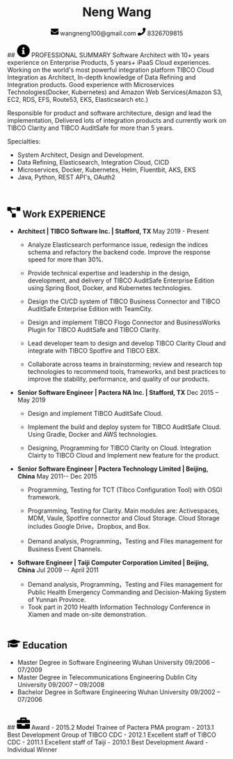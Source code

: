  <center>
     <h1>Neng Wang</h1>
     <div>
        <span>
             <img src="assets/envelope-solid.svg" width="18px">
             wangneng100@gmail.com
         </span>
		     <span></span>
         <span>
             <img src="assets/phone-solid.svg" width="18px">
             8326709815
         </span>
     </div>
 </center>
<br/>
 ## <img src="assets/info-circle-solid.svg" width="30px"> PROFESSIONAL SUMMARY 
Software Architect with 10+ years experience on Enterprise Products,  5 years+ iPaaS Cloud experiences. Working on the world's most powerful integration platform TIBCO Cloud Integration as Architect, In-depth knowledge of Data Refining and Integration products. Good experience with Microservices Technologies(Docker, Kubernetes) and Amazon Web Services(Amazon S3,  EC2, RDS, EFS, Route53, EKS, Elasticsearch etc.)

Responsible for product and software architecture, design and lead the implementation,  Delivered lots of integration products and currently work on TIBCO Clarity and TIBCO AuditSafe for more than 5 years.

Specialties:
 - System Architect, Design and Development. 
 - Data Refining, Elasticsearch, Integration Cloud, CICD
 - Microservices, Docker, Kubernetes, Helm, Fluentbit, AKS, EKS
 - Java, Python, REST API's, OAuth2

<br/>

## <img src="assets/project-diagram-solid.svg" width="30px"> Work **EXPERIENCE**

- **Architect | TIBCO Software Inc. | Stafford, TX**								                                 May 2019 - Present

  - Analyze Elasticsearch performance issue, redesign the indices schema and refactory the backend code. Improve the response speed for more than 30%.

  - Provide technical expertise and leadership in the design, development, and delivery of TIBCO AuditSafe Enterprise Edition using Spring Boot, Docker, and Kubernetes technologies.

  - Design the CI/CD system of TIBCO Business Connector and TIBCO AuditSafe Enterprise Edition with TeamCity.

  - Design and implement TIBCO Flogo Connector and BusinessWorks Plugin for TIBCO AuditSafe and TIBCO Clarity.

  - Lead developer team to design and develop TIBCO Clarity Cloud and integrate with TIBCO Spotfire and TIBCO EBX.

  - Collaborate across teams in brainstorming; review and research top technologies to recommend tools, frameworks, and best practices to improve the stability, performance, and quality of our products. 

    

- **Senior Software Engineer | Pactera NA Inc. | Stafford, TX**						                 Dec 2015 – May 2019
  
  - Design and implement TIBCO AuditSafe Cloud.
  
  - Implement the build and deploy system for TIBCO AuditSafe Cloud. Using Gradle, Docker and AWS technologies.
  
  - Designing, Programming for TIBCO Clarity on Cloud. Integration Clairty to TIBCO Cloud and Implement new feature for the product.
  
    
  
- **Senior Software Engineer | Pactera Technology Limited | Beijing, China**		         May 2011-- Dec 2015
  
  - Programming, Testing for TCT (Tibco Configuration Tool) with OSGI framework.
  
  - Programming, Testing for Clarity. Main modules are: Activespaces, MDM, Vaule, Spotfire connector and Cloud Storage. Cloud Storage includes Google Drive，Dropbox, and Box.
  
  - Demand analysis, Programming，Testing and Files management for Business Event Channels.
  
    
  
- **Software Engineer | Taiji Computer Corporation Limited | Beijing, China**		         Jul 2009 -- April 2011
  
  - Demand analysis, Programming，Testing and Files management for Public Health Emergency Commanding and Decision-Making System of Yunnan Province.
  - Took part in 2010 Health Information Technology Conference in Xiamen and made on-site demonstration.
  <br/>
## <img src="assets/graduation-cap-solid.svg" width="30px"> Education
- Master Degree in Software Engineering			            Wuhan University                 09/2006 – 07/2009
- Master Degree in Telecommunications Engineering	  Dublin City University          09/2007 – 09/2008
- Bachelor Degree in Software Engineering 			        Wuhan University 		       09/2002 – 07/2006
<br/>
## <img src="assets/briefcase-solid.svg" width="30px"> Award
- 2015.2 Model Trainee of Pactera PMA program
- 2013.1 Best Development Group of TIBCO CDC
- 2012.1 Excellent staff of TIBCO CDC
- 2011.1 Excellent staff of Taiji
- 2010.1 Best Development Award - Individual Winner
